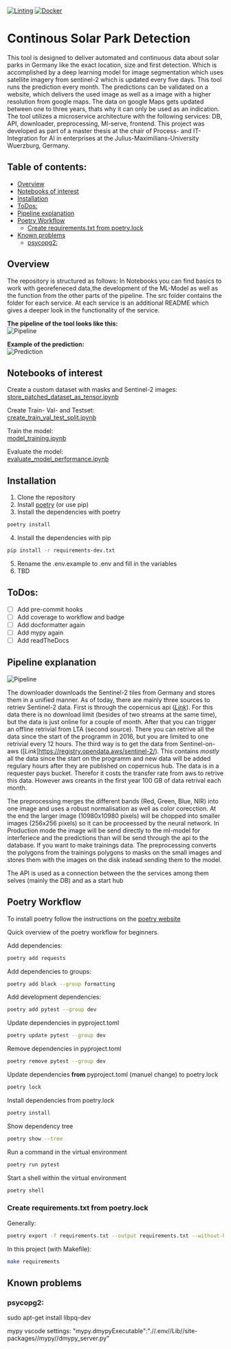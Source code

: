 [![Linting](https://github.com/Taraman12/Solarpark-detection/actions/workflows/lint.yml/badge.svg)](https://github.com/Taraman12/Solarpark-detection/actions/workflows/lint.yml)
[![Docker](https://github.com/Taraman12/Solarpark-detection/actions/workflows/docker.yml/badge.svg)](https://github.com/Taraman12/Solarpark-detection/actions/workflows/docker.yml)

<!-- omit from toc -->
# Continous Solar Park Detection 
This tool is designed to deliver automated and continuous data about solar parks in Germany like the exact location, size and first detection.
Which is accomplished by a deep learning model for image segmentation which uses satellite imagery from sentinel-2 which is updated every five days. This tool runs the prediction every month. The predictions can be validated on a website, which delivers the used image as well as a image with a higher resolution from google maps. The data on google Maps gets updated between one to three years, thats why it can only be used as an indication. The tool utilizes a microservice architecture with the following services: DB, API, downloader, preprocessing, Ml-serve, frontend.
This project was developed as part of a master thesis at the chair of Process- and IT-Integration for AI in enterprises at the Julius-Maximilians-University Wuerzburg, Germany. 
<!-- omit from toc -->
## Table of contents:
- [Overview](#overview)
- [Notebooks of interest](#notebooks-of-interest)
- [Installation](#installation)
- [ToDos:](#todos)
- [Pipeline explanation](#pipeline-explanation)
- [Poetry Workflow](#poetry-workflow)
  - [Create requirements.txt from poetry.lock](#create-requirementstxt-from-poetrylock)
- [Known problems](#known-problems)
  - [psycopg2:](#psycopg2)

## Overview
The repository is structured as follows:
In Notebooks you can find basics to work with georefeneced data,the development of the ML-Model as well as the function from the other parts of the pipeline.
The src folder contains the folder for each service. At each service is an additional README which gives a deeper look in the functionality of the service.

**The pipeline of the tool looks like this:**  
![Pipeline](Create_figures_thesis/Final_Pipeline.svg)

**Example of the prediction:**  
![Prediction](Notebooks/ML_Modell/figures/cleaned_verified_data/English/prediction_samples_validated_eng.svg)

## Notebooks of interest
Create a custom dataset with masks and Sentinel-2 images:  
[store_patched_dataset_as_tensor.ipynb](Notebooks/preprocessing/store_patched_dataset_as_tensor.ipynb)

Create Train- Val- and Testset:  
[create_train_val_test_split.ipynb](Notebooks/ML_Modell/create_train_val_test_split.ipynb)

Train the model:  
[model_training.ipynb](Notebooks/ML_Modell/model_training.ipynb)

Evaluate the model:  
[evaluate_model_performance.ipynb](Notebooks/ML_Modell/evaluate_model_performance.ipynb)

## Installation
1. Clone the repository
2. Install [poetry](https://python-poetry.org/docs/#installation) (or use pip)
3. Install the dependencies with poetry
```bash
poetry install
```
4. Install the dependencies with pip
```bash
pip install -r requirements-dev.txt
```
5. Rename the .env.example to .env and fill in the variables
6. TBD 

## ToDos:
- [ ] Add pre-commit hooks
- [ ] Add coverage to workflow and badge
- [ ] Add docformatter again
- [ ] Add mypy again
- [ ] Add readTheDocs
  
## Pipeline explanation
![Pipeline](Create_figures_thesis/Final_Pipeline.svg)

The downloader downloads the Sentinel-2 tiles from Germany and stores them in a unified manner. As of today, there are mainly three sources to retriev Sentinel-2 data. First is through the copernicus api ([*Link*](https://scihub.copernicus.eu/twiki/do/view/SciHubWebPortal/APIHubDescription)). For this data there is no download limit (besides of two streams at the same time), but the data is just online for a couple of month. After that you can trigger an offline retrivial from LTA (second source). There you can retrive all the data since the start of the programm in 2016, but you are limited to one retrivial every 12 hours. The third way is to get the data from Sentinel-on-aws ([*Link*]https://registry.opendata.aws/sentinel-2/). This contains *mostly* all the data since the start on the programm and new data will be added regulary hours after they are published on copernicus hub. The data is in a requester pays bucket. Therefor it costs the transfer rate from aws to retrive this data. However aws creants in the first year 100 GB of data retrival each month.  

The preprocessing merges the different bands (Red, Green, Blue, NIR) into one image and uses a robust normalisation as well as color corecction. At the end the larger image (10980x10980 pixels) will be chopped into smaller images (256x256 pixels) so it can be proceessed by the neural network. In Production mode the image will be send directly to the ml-model for interferiece and the predictions than will be send through the api to the database. If you want to make trainings data. The preprocessing converts the polygons from the trainings polygons to masks on the small images and stores them with the images on the disk instead sending them to the model. 

The API is used as a connection between the the services among them selves (mainly the DB) and as a start hub 

## Poetry Workflow
To install poetry follow the instructions on the [poetry website](https://python-poetry.org/docs/#installation)

Quick overview of the poetry workflow for beginners.

Add dependencies:
```bash
poetry add requests
```

Add dependencies to groups:
```bash
poetry add black --group formatting
```	

Add development dependencies:
```bash
poetry add pytest --group dev
```

Update dependencies in pyproject.toml
```bash
poetry update pytest --group dev
```

Remove dependencies in pyproject.toml
```bash
poetry remove pytest --group dev
```
Update dependencies __from__ pyproject.toml (manuel change) to poetry.lock
```bash
poetry lock
```

Install dependencies from poetry.lock
```bash
poetry install
```

Show dependency tree
```bash
poetry show --tree
```

Run a command in the virtual environment
```bash
poetry run pytest
```
Start a shell within the virtual environment
```bash
poetry shell
```

### Create requirements.txt from poetry.lock
Generally:
```bash
poetry export -f requirements.txt --output requirements.txt --without-hashes --with main --with lint --with dev --with ml-model --with api
```

In this project (with Makefile):
```bash
make requirements
```

## Known problems

### psycopg2:
sudo apt-get install libpq-dev

mypy vscode settings:
"mypy.dmypyExecutable":".//.env//Lib//site-packages//mypy//dmypy_server.py"

